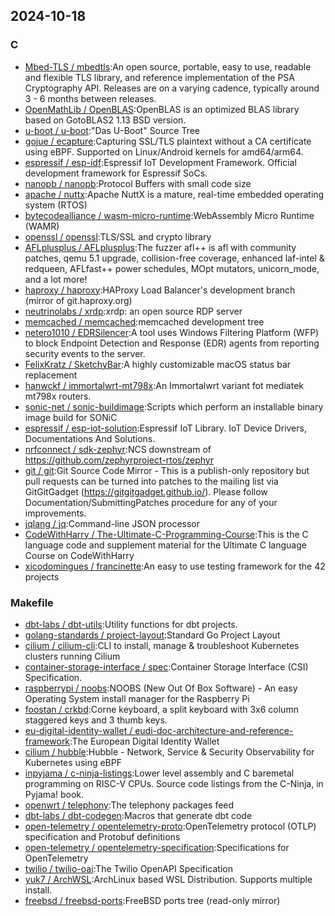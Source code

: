 ## 2024-10-18

### C

* [Mbed-TLS / mbedtls](https://github.com/Mbed-TLS/mbedtls):An open source, portable, easy to use, readable and flexible TLS library, and reference implementation of the PSA Cryptography API. Releases are on a varying cadence, typically around 3 - 6 months between releases.
* [OpenMathLib / OpenBLAS](https://github.com/OpenMathLib/OpenBLAS):OpenBLAS is an optimized BLAS library based on GotoBLAS2 1.13 BSD version.
* [u-boot / u-boot](https://github.com/u-boot/u-boot):"Das U-Boot" Source Tree
* [gojue / ecapture](https://github.com/gojue/ecapture):Capturing SSL/TLS plaintext without a CA certificate using eBPF. Supported on Linux/Android kernels for amd64/arm64.
* [espressif / esp-idf](https://github.com/espressif/esp-idf):Espressif IoT Development Framework. Official development framework for Espressif SoCs.
* [nanopb / nanopb](https://github.com/nanopb/nanopb):Protocol Buffers with small code size
* [apache / nuttx](https://github.com/apache/nuttx):Apache NuttX is a mature, real-time embedded operating system (RTOS)
* [bytecodealliance / wasm-micro-runtime](https://github.com/bytecodealliance/wasm-micro-runtime):WebAssembly Micro Runtime (WAMR)
* [openssl / openssl](https://github.com/openssl/openssl):TLS/SSL and crypto library
* [AFLplusplus / AFLplusplus](https://github.com/AFLplusplus/AFLplusplus):The fuzzer afl++ is afl with community patches, qemu 5.1 upgrade, collision-free coverage, enhanced laf-intel & redqueen, AFLfast++ power schedules, MOpt mutators, unicorn_mode, and a lot more!
* [haproxy / haproxy](https://github.com/haproxy/haproxy):HAProxy Load Balancer's development branch (mirror of git.haproxy.org)
* [neutrinolabs / xrdp](https://github.com/neutrinolabs/xrdp):xrdp: an open source RDP server
* [memcached / memcached](https://github.com/memcached/memcached):memcached development tree
* [netero1010 / EDRSilencer](https://github.com/netero1010/EDRSilencer):A tool uses Windows Filtering Platform (WFP) to block Endpoint Detection and Response (EDR) agents from reporting security events to the server.
* [FelixKratz / SketchyBar](https://github.com/FelixKratz/SketchyBar):A highly customizable macOS status bar replacement
* [hanwckf / immortalwrt-mt798x](https://github.com/hanwckf/immortalwrt-mt798x):An Immortalwrt variant fot mediatek mt798x routers.
* [sonic-net / sonic-buildimage](https://github.com/sonic-net/sonic-buildimage):Scripts which perform an installable binary image build for SONiC
* [espressif / esp-iot-solution](https://github.com/espressif/esp-iot-solution):Espressif IoT Library. IoT Device Drivers, Documentations And Solutions.
* [nrfconnect / sdk-zephyr](https://github.com/nrfconnect/sdk-zephyr):NCS downstream of https://github.com/zephyrproject-rtos/zephyr
* [git / git](https://github.com/git/git):Git Source Code Mirror - This is a publish-only repository but pull requests can be turned into patches to the mailing list via GitGitGadget (https://gitgitgadget.github.io/). Please follow Documentation/SubmittingPatches procedure for any of your improvements.
* [jqlang / jq](https://github.com/jqlang/jq):Command-line JSON processor
* [CodeWithHarry / The-Ultimate-C-Programming-Course](https://github.com/CodeWithHarry/The-Ultimate-C-Programming-Course):This is the C language code and supplement material for the Ultimate C language Course on CodeWithHarry
* [xicodomingues / francinette](https://github.com/xicodomingues/francinette):An easy to use testing framework for the 42 projects

### Makefile

* [dbt-labs / dbt-utils](https://github.com/dbt-labs/dbt-utils):Utility functions for dbt projects.
* [golang-standards / project-layout](https://github.com/golang-standards/project-layout):Standard Go Project Layout
* [cilium / cilium-cli](https://github.com/cilium/cilium-cli):CLI to install, manage & troubleshoot Kubernetes clusters running Cilium
* [container-storage-interface / spec](https://github.com/container-storage-interface/spec):Container Storage Interface (CSI) Specification.
* [raspberrypi / noobs](https://github.com/raspberrypi/noobs):NOOBS (New Out Of Box Software) - An easy Operating System install manager for the Raspberry Pi
* [foostan / crkbd](https://github.com/foostan/crkbd):Corne keyboard, a split keyboard with 3x6 column staggered keys and 3 thumb keys.
* [eu-digital-identity-wallet / eudi-doc-architecture-and-reference-framework](https://github.com/eu-digital-identity-wallet/eudi-doc-architecture-and-reference-framework):The European Digital Identity Wallet
* [cilium / hubble](https://github.com/cilium/hubble):Hubble - Network, Service & Security Observability for Kubernetes using eBPF
* [inpyjama / c-ninja-listings](https://github.com/inpyjama/c-ninja-listings):Lower level assembly and C baremetal programming on RISC-V CPUs. Source code listings from the C-Ninja, in Pyjama! book.
* [openwrt / telephony](https://github.com/openwrt/telephony):The telephony packages feed
* [dbt-labs / dbt-codegen](https://github.com/dbt-labs/dbt-codegen):Macros that generate dbt code
* [open-telemetry / opentelemetry-proto](https://github.com/open-telemetry/opentelemetry-proto):OpenTelemetry protocol (OTLP) specification and Protobuf definitions
* [open-telemetry / opentelemetry-specification](https://github.com/open-telemetry/opentelemetry-specification):Specifications for OpenTelemetry
* [twilio / twilio-oai](https://github.com/twilio/twilio-oai):The Twilio OpenAPI Specification
* [yuk7 / ArchWSL](https://github.com/yuk7/ArchWSL):ArchLinux based WSL Distribution. Supports multiple install.
* [freebsd / freebsd-ports](https://github.com/freebsd/freebsd-ports):FreeBSD ports tree (read-only mirror)
